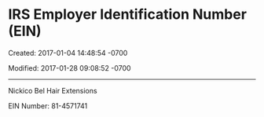 # IRS Employer Identification Number (EIN)

Created: 2017-01-04 14:48:54 -0700

Modified: 2017-01-28 09:08:52 -0700

---

Nickico Bel Hair Extensions

EIN Number: 81-4571741
